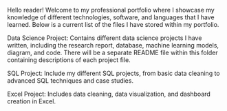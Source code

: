 Hello reader! Welcome to my professional portfolio where I showcase my knowledge of different technologies, software, and languages that I have learned. Below is a current list of the files I have stored within my portfolio.


Data Science Project: Contains different data science projects I have written, including the research report, database, machine learning models, diagram, and code. There will be a separate README file within this folder containing descriptions of each project file.


SQL Project: Include my different SQL projects, from basic data cleaning to advanced SQL techniques and case studies.


Excel Project: Includes data cleaning, data visualization, and dashboard creation in Excel.
